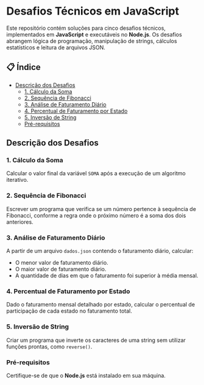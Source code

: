 ﻿# Desafios Técnicos em JavaScript

Este repositório contém soluções para cinco desafios técnicos, implementados em **JavaScript** e executáveis no **Node.js**. Os desafios abrangem lógica de programação, manipulação de strings, cálculos estatísticos e leitura de arquivos JSON.

## 📋 Índice

- [Descrição dos Desafios](#descrição-dos-desafios)
  - [1. Cálculo da Soma](#1-cálculo-da-soma)
  - [2. Sequência de Fibonacci](#2-sequência-de-fibonacci)
  - [3. Análise de Faturamento Diário](#3-análise-de-faturamento-diário)
  - [4. Percentual de Faturamento por Estado](#4-percentual-de-faturamento-por-estado)
  - [5. Inversão de String](#5-inversão-de-string)
  - [Pré-requisitos](#pré-requisitos)

## Descrição dos Desafios

### 1. Cálculo da Soma

Calcular o valor final da variável `SOMA` após a execução de um algoritmo iterativo.

### 2. Sequência de Fibonacci

Escrever um programa que verifica se um número pertence à sequência de Fibonacci, conforme a regra onde o próximo número é a soma dos dois anteriores.

### 3. Análise de Faturamento Diário

A partir de um arquivo `dados.json` contendo o faturamento diário, calcular:
- O menor valor de faturamento diário.
- O maior valor de faturamento diário.
- A quantidade de dias em que o faturamento foi superior à média mensal.

### 4. Percentual de Faturamento por Estado

Dado o faturamento mensal detalhado por estado, calcular o percentual de participação de cada estado no faturamento total.

### 5. Inversão de String

Criar um programa que inverte os caracteres de uma string sem utilizar funções prontas, como `reverse()`.

### Pré-requisitos

Certifique-se de que o **Node.js** está instalado em sua máquina.

